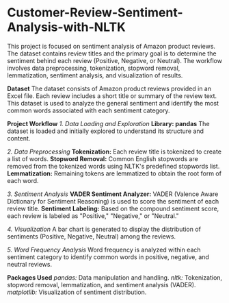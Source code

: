 # Customer-Review-Sentiment-Analysis-with-NLTK

This project is focused on sentiment analysis of Amazon product reviews. The dataset contains review titles and the primary goal is to determine the sentiment behind each review (Positive, Negative, or Neutral). The workflow involves data preprocessing, tokenization, stopword removal, lemmatization, sentiment analysis, and visualization of results.

**Dataset**
The dataset consists of Amazon product reviews provided in an Excel file. Each review includes a short title or summary of the review text. This dataset is used to analyze the general sentiment and identify the most common words associated with each sentiment category.

**Project Workflow**
*1. Data Loading and Exploration*
**Library: pandas**
The dataset is loaded and initially explored to understand its structure and content.

*2. Data Preprocessing*
**Tokenization:** Each review title is tokenized to create a list of words.
**Stopword Removal:** Common English stopwords are removed from the tokenized words using NLTK's predefined stopwords list.
**Lemmatization:** Remaining tokens are lemmatized to obtain the root form of each word.

*3. Sentiment Analysis*
**VADER Sentiment Analyzer:** VADER (Valence Aware Dictionary for Sentiment Reasoning) is used to score the sentiment of each review title.
**Sentiment Labeling:** Based on the compound sentiment score, each review is labeled as "Positive," "Negative," or "Neutral."

*4. Visualization*
A bar chart is generated to display the distribution of sentiments (Positive, Negative, Neutral) among the reviews.

*5. Word Frequency Analysis*
Word frequency is analyzed within each sentiment category to identify common words in positive, negative, and neutral reviews.

**Packages Used**
*pandas:* Data manipulation and handling.
*nltk:* Tokenization, stopword removal, lemmatization, and sentiment analysis (VADER).
*matplotlib:* Visualization of sentiment distribution.
